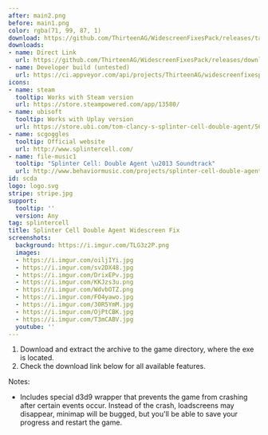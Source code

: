 ```yaml
---
after: main2.png
before: main1.png
color: rgba(71, 99, 87, 1)
download: https://github.com/ThirteenAG/WidescreenFixesPack/releases/tag/scda
downloads:
- name: Direct Link
  url: https://github.com/ThirteenAG/WidescreenFixesPack/releases/download/scda/SplinterCellDoubleAgent.WidescreenFix.zip
- name: Developer build (untested)
  url: https://ci.appveyor.com/api/projects/ThirteenAG/widescreenfixespack/artifacts/SplinterCellDoubleAgent.WidescreenFix.zip?branch=master
icons:
- name: steam
  tooltip: Works with Steam version
  url: https://store.steampowered.com/app/13580/
- name: ubisoft
  tooltip: Works with Uplay version
  url: https://store.ubi.com/tom-clancy-s-splinter-cell-double-agent/56c4948a88a7e300458b482c.html
- name: scgoggles
  tooltip: Official website
  url: http://www.splintercell.com/
- name: file-music1
  tooltip: "Splinter Cell: Double Agent \u2013 Soundtrack"
  url: http://www.behaviormusic.com/projects/splinter-cell-double-agent-soundtrack/
id: scda
logo: logo.svg
stripe: stripe.jpg
support:
  tooltip: ''
  version: Any
tag: splintercell
title: Splinter Cell Double Agent Widescreen Fix
screenshots:
  background: https://i.imgur.com/TLG3z2P.png
  images:
  - https://i.imgur.com/oiljIYi.jpg
  - https://i.imgur.com/sv2DX48.jpg
  - https://i.imgur.com/DrixEPv.jpg
  - https://i.imgur.com/KKJzs3u.png
  - https://i.imgur.com/WdvbOTZ.png
  - https://i.imgur.com/FO4yawo.jpg
  - https://i.imgur.com/30R5YmM.jpg
  - https://i.imgur.com/OjPtCBK.jpg
  - https://i.imgur.com/T3mCABV.jpg
  youtube: ''
---
```


1. Download and extract the archive to the game directory, where the exe is located.
2. Check the download link below for all available features.

Notes:

* Includes special d3d9 wrapper that prevents the game from crashing after certain events occur. Instead of the crash, loadscreens may disappear, minimap will be bugged, but you'll be able to save your progress and restart the game.
